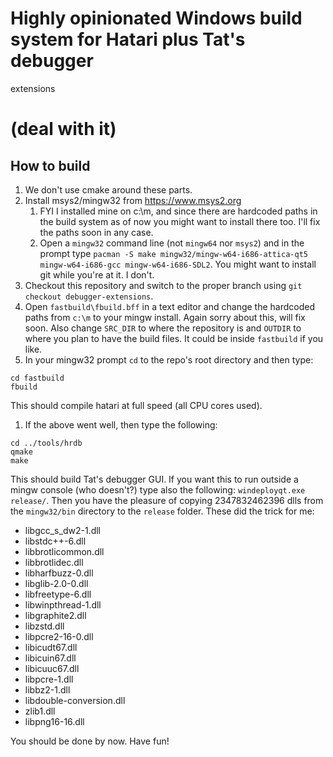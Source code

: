 # Highly opinionated Windows build system for Hatari plus Tat's debugger
extensions
# (deal with it)

## How to build

1. We don't use cmake around these parts.
1. Install msys2/mingw32 from https://www.msys2.org
   1. FYI I installed mine on c:\m, and since there are hardcoded paths in the
build system as of now you might want to install there too. I'll fix the paths
soon in any case.
   1. Open a ```mingw32``` command line (not ```mingw64``` nor ```msys2```) and
in the prompt type ```pacman -S make mingw32/mingw-w64-i686-attica-qt5
mingw-w64-i686-gcc mingw-w64-i686-SDL2```. You might want to install git while
you're at it. I don't.
1. Checkout this repository and switch to the proper branch using ```git
checkout debugger-extensions```.
1. Open ```fastbuild\fbuild.bff``` in a text editor and change the hardcoded
paths from ```c:\m``` to your mingw install. Again sorry about this, will fix
soon. Also change ```SRC_DIR``` to where the repository is and ```OUTDIR``` to
where you plan to have the build files. It could be inside ```fastbuild``` if you
like.
1. In your mingw32 prompt ```cd``` to the repo's root directory and then type:
```
cd fastbuild
fbuild
```
This should compile hatari at full speed (all CPU cores used).
1. If the above went well, then type the following:
```
cd ../tools/hrdb
qmake
make
```
This should build Tat's debugger GUI. If you want this to run outside a mingw
console (who doesn't?) type also the following: ```windeployqt.exe
release/```. Then you have the pleasure of copying 2347832462396 dlls from the
```mingw32/bin``` directory to the ```release``` folder. These did the trick
for me:
   * libgcc_s_dw2-1.dll
   * libstdc++-6.dll
   * libbrotlicommon.dll
   * libbrotlidec.dll
   * libharfbuzz-0.dll
   * libglib-2.0-0.dll
   * libfreetype-6.dll
   * libwinpthread-1.dll
   * libgraphite2.dll
   * libzstd.dll
   * libpcre2-16-0.dll
   * libicudt67.dll
   * libicuin67.dll
   * libicuuc67.dll
   * libpcre-1.dll
   * libbz2-1.dll
   * libdouble-conversion.dll
   * zlib1.dll
   * libpng16-16.dll

You should be done by now. Have fun!
